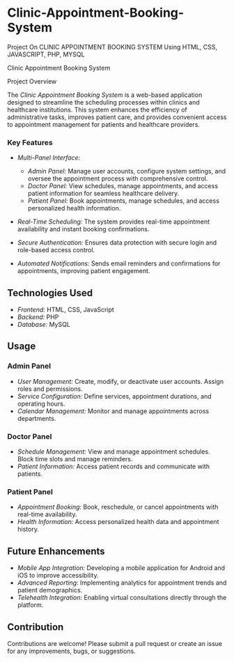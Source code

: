 # Clinic-Appointment-Booking-System
Project On CLINIC APPOINTMENT BOOKING SYSTEM Using HTML,
 CSS, JAVASCRIPT, PHP, MYSQL

 Clinic Appointment Booking System

Project Overview

The *Clinic Appointment Booking System* is a web-based application designed to streamline the scheduling processes within clinics and healthcare institutions. This system enhances the efficiency of administrative tasks, improves patient care, and provides convenient access to appointment management for patients and healthcare providers.

### Key Features
- *Multi-Panel Interface:*
  - *Admin Panel:* Manage user accounts, configure system settings, and oversee the appointment process with comprehensive control.
  - *Doctor Panel:* View schedules, manage appointments, and access patient information for seamless healthcare delivery.
  - *Patient Panel:* Book appointments, manage schedules, and access personalized health information.

- *Real-Time Scheduling:* The system provides real-time appointment availability and instant booking confirmations.

- *Secure Authentication:* Ensures data protection with secure login and role-based access control.

- *Automated Notifications:* Sends email reminders and confirmations for appointments, improving patient engagement.

## Technologies Used

- *Frontend:* HTML, CSS, JavaScript
- *Backend:* PHP
- *Database:* MySQL


## Usage

### Admin Panel
- *User Management:* Create, modify, or deactivate user accounts. Assign roles and permissions.
- *Service Configuration:* Define services, appointment durations, and operating hours.
- *Calendar Management:* Monitor and manage appointments across departments.

### Doctor Panel
- *Schedule Management:* View and manage appointment schedules. Block time slots and manage reminders.
- *Patient Information:* Access patient records and communicate with patients.

### Patient Panel
- *Appointment Booking:* Book, reschedule, or cancel appointments with real-time availability.
- *Health Information:* Access personalized health data and appointment history.

## Future Enhancements

- *Mobile App Integration:* Developing a mobile application for Android and iOS to improve accessibility.
- *Advanced Reporting:* Implementing analytics for appointment trends and patient demographics.
- *Telehealth Integration:* Enabling virtual consultations directly through the platform.

## Contribution

Contributions are welcome! Please submit a pull request or create an issue for any improvements, bugs, or suggestions.

